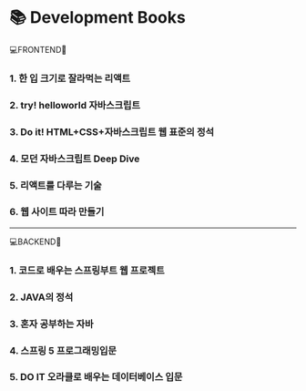 # 📚 Development Books

💻FRONTEND📖

### 1. 한 입 크기로 잘라먹는 리액트

### 2. try! helloworld 자바스크립트

### 3. Do it! HTML+CSS+자바스크립트 웹 표준의 정석

### 4. 모던 자바스크립트 Deep Dive

### 5. 리액트를 다루는 기술

### 6. 웹 사이트 따라 만들기


-------------------

💻BACKEND📖

### 1. 코드로 배우는 스프링부트 웹 프로젝트
### 2. JAVA의 정석
### 3. 혼자 공부하는 자바
### 4. 스프링 5 프로그래밍입문
### 5. DO IT 오라클로 배우는 데이터베이스 입문
